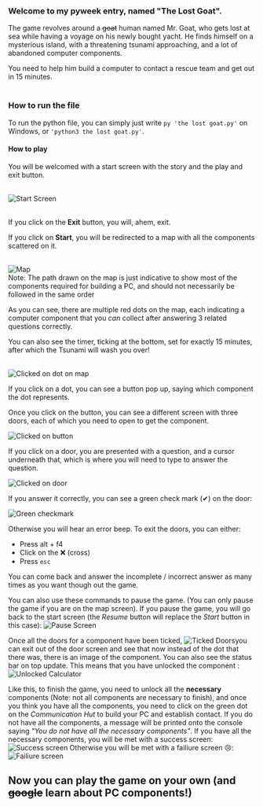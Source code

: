 ### Welcome to my pyweek entry, named "The Lost Goat".

The game revolves around a ~~goat~~ human named Mr. Goat, who gets lost at sea while having a voyage on his newly bought yacht.
He finds himself on a mysterious island, with a threatening tsunami approaching, and a lot of abandoned computer components.

You need to help him build a computer to contact a rescue team and get out in 15 minutes.<br><br>


### How to run the file
To run the python file, you can simply just write `py 'the lost goat.py'` on Windows, or `'python3 the lost goat.py'`.


#### How to play

You will be welcomed with a start screen with the story and the play and exit button.<br><br>

![Start Screen](https://i.ibb.co/nzwJ1Z4/image.png)<br><br>

If you click on the **Exit** button, you will, ahem, exit.<br>

If you click on **Start**, you will be redirected to a map with all the components scattered on it.<br><br>

![Map](https://i.ibb.co/vdpL9cX/image.png)<br>
Note: The path drawn on the map is just indicative to show most of the components required for building a PC, and should not necessarily be followed in the same order


As you can see, there are multiple red dots on the map, each indicating a computer component that you *can* collect after answering 3 related questions correctly.<br>

You can also see the timer, ticking at the bottom, set for exactly 15 minutes, after which the Tsunami will wash you over!<br><br>

![Clicked on dot on map](https://i.ibb.co/N3NdTHW/image.png)<br>

If you click on a dot, you can see a button pop up, saying which component the dot represents.


Once you click on the button, you can see a different screen with three doors, each of which you need to open to get the component.

![Clicked on button](https://i.ibb.co/94QWD5z/image.png)<br>

If you click on a door, you are presented with a question, and a cursor underneath that, which is where you will need to type to answer the question.<br>

![Clicked on door](https://i.ibb.co/KbZq6mx/image.png)

If you answer it correctly, you can see a green check mark (✔) on the door:

![Green checkmark](https://i.ibb.co/BnjvbG7/image.png)

Otherwise you will hear an error beep. To exit the doors, you can either:  
* Press alt + f4 <br>
* Click on the ❌ (cross)<br>
* Press `esc` <br>

You can come back and answer the incomplete / incorrect answer as many times as you want though out the game.

You can also use these commands to pause the game. (You can only pause the game if you are on the map screen). If you pause the game, you will go back to the start screen (the *Resume* button will replace the *Start* button in this case):
![Pause Screen](https://i.ibb.co/7S22nN2/image.png)

Once all the doors for a component have been ticked, ![Ticked Doors](https://i.ibb.co/H2HfBh5/image.png)you can exit out of the door screen and see that now instead of the dot that there was, there is an image of the component. You can also see the status bar on top update. This means that you have unlocked the component :
![Unlocked Calculator](https://i.ibb.co/sQv9MY8/image.png)

Like this, to finish the game, you need to unlock all the **necessary** components (Note: not all components are necessary to finish), and once you think you have all the components, you need to click on the green dot on the *Communication Hut* to build your PC and establish contact. If you do not have all the components, a message will be printed onto the console saying *"You do not have all the necessary components"*. If you have all the necessary components, you will be met with a success screen:
![Success screen](https://i.ibb.co/BZSsgNS/image.png)
Otherwise you will be met with a failiure screen 😢:
![Failiure screen](https://i.ibb.co/LQxGwnB/image.png)


## Now you can play the game on your own (and ~~google~~ learn about PC components!)